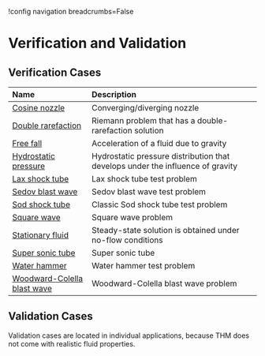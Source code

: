 !config navigation breadcrumbs=False

# Verification and Validation

## Verification Cases

| Name | Description |
| :- | :- |
| [Cosine nozzle](v_and_v/verification/cosine_nozzle.md) | Converging/diverging nozzle |
| [Double rarefaction](v_and_v/verification/double_rarefaction.md) | Riemann problem that has a double-rarefaction solution |
| [Free fall](v_and_v/verification/free_fall.md) | Acceleration of a fluid due to gravity |
| [Hydrostatic pressure](v_and_v/verification/hydrostatic_pressure.md) | Hydrostatic pressure distribution that develops under the influence of gravity |
| [Lax shock tube](v_and_v/verification/lax_shock_tube.md) | Lax shock tube test problem |
| [Sedov blast wave](v_and_v/verification/sedov_blast_wave.md) | Sedov blast wave test problem |
| [Sod shock tube](v_and_v/verification/sod_shock_tube.md) | Classic Sod shock tube test problem |
| [Square wave](v_and_v/verification/square_wave.md) | Square wave problem |
| [Stationary fluid](v_and_v/verification/stationary_fluid.md) | Steady-state solution is obtained under no-flow conditions |
| [Super sonic tube](v_and_v/verification/super_sonic_tube.md) | Super sonic tube |
| [Water hammer](v_and_v/verification/water_hammer.md) | Water hammer test problem |
| [Woodward-Colella blast wave](v_and_v/verification/woodward_colella_blast_wave.md) | Woodward-Colella blast wave problem |

## Validation Cases

Validation cases are located in individual applications, because THM does not come with realistic fluid properties.
